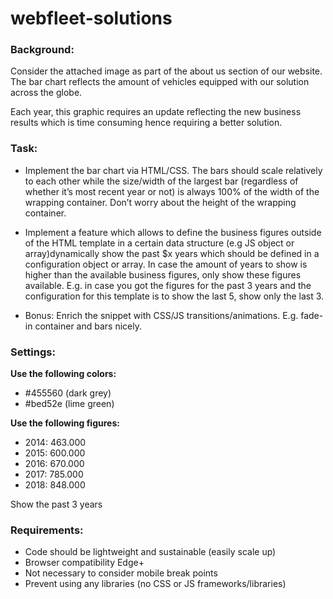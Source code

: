 # webfleet-solutions

### Background:

Consider the attached image as part of the about us section of our website. The bar chart reflects the amount of vehicles equipped with our solution across the globe.

Each year, this graphic requires an update reflecting the new business results which is time consuming hence requiring a better solution.

### Task:

* Implement the bar chart via HTML/CSS. The bars should scale relatively to each other while the size/width of the largest bar (regardless of whether it’s most recent year or not) is always 100% of the width of the wrapping container. Don’t worry about the height of the wrapping container.

* Implement a feature which allows to define the business figures outside of the HTML template in a certain data structure (e.g JS object or array)dynamically show the past $x years which should be defined in a configuration object or array. In case the amount of years to show is higher than the available business figures, only show these figures available. E.g. in case you got the figures for the past 3 years and the configuration for this template is to show the last 5, show only the last 3.

* Bonus: Enrich the snippet with CSS/JS transitions/animations. E.g. fade-in container and bars nicely.
 

### Settings:

**Use the following colors:**

* #455560 (dark grey)
* #bed52e (lime green)

**Use the following figures:**

* 2014: 463.000
* 2015: 600.000
* 2016: 670.000
* 2017: 785.000
* 2018: 848.000

Show the past 3 years
 

### Requirements:

* Code should be lightweight and sustainable (easily scale up)
* Browser compatibility Edge+
* Not necessary to consider mobile break points
* Prevent using any libraries (no CSS or JS frameworks/libraries)
